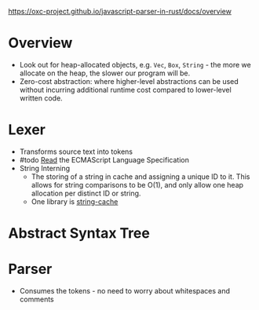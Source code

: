 
https://oxc-project.github.io/javascript-parser-in-rust/docs/overview

# Overview

- Look out for heap-allocated objects, e.g. `Vec`, `Box`, `String` - the more we allocate on the heap, the slower our program will be.
- Zero-cost abstraction: where higher-level abstractions can be used without incurring additional runtime cost compared to lower-level written code.

# Lexer

- Transforms source text into tokens
- #todo [Read]([#tc39-inclusion](https://matrix.to/#/#tc39-inclusion:matrix.org)) the ECMAScript Language Specification
- String Interning
	- The storing of a string in cache and assigning a unique ID to it. This allows for string comparisons to be O(1), and only allow one heap allocation per distinct ID or string.
	- One library is [string-cache](https://crates.io/crates/string_cache)

# Abstract Syntax Tree



# Parser

- Consumes the tokens - no need to worry about whitespaces and comments